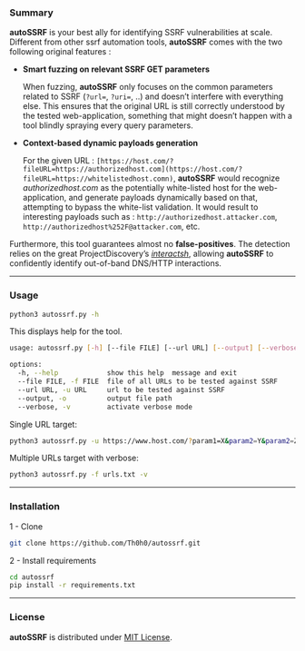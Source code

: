 ### Summary

**autoSSRF** is your best ally for identifying SSRF vulnerabilities at scale. Different from other ssrf automation tools, **autoSSRF** comes with the two following original features :

- **Smart fuzzing on relevant SSRF GET parameters**
    
    When fuzzing, **autoSSRF** only focuses on the common parameters related to SSRF (`?url=`, `?uri=`, ..) and doesn’t interfere with everything else. This ensures that the original URL is still correctly understood by the tested web-application, something that might doesn’t happen with a tool blindly spraying every query parameters.
    
- **Context-based dynamic payloads generation**
    
    For the given URL : `[https://host.com/?fileURL=https://authorizedhost.com](https://host.com/?fileURL=https://whitelistedhost.comn)`, **autoSSRF** would recognize *authorizedhost.com* as the potentially white-listed host for the web-application, and generate payloads dynamically based on that, attempting to bypass the white-list validation. 
    It would result to interesting payloads such as : `http://authorizedhost.attacker.com`, `http://authorizedhost%252F@attacker.com`, etc.
    

Furthermore, this tool guarantees almost no **false-positives**. The detection relies on the great ProjectDiscovery’s *[interactsh](https://github.com/projectdiscovery/interactsh)*, allowing **autoSSRF** to confidently identify out-of-band DNS/HTTP interactions.

---

### Usage

```bash
python3 autossrf.py -h
```

This displays help for the tool.

```bash
usage: autossrf.py [-h] [--file FILE] [--url URL] [--output] [--verbose]

options:
  -h, --help            show this help  message and exit
  --file FILE, -f FILE  file of all URLs to be tested against SSRF
  --url URL, -u URL     url to be tested against SSRF
  --output, -o          output file path
  --verbose, -v         activate verbose mode
```

Single URL target: 

```bash
python3 autossrf.py -u https://www.host.com/?param1=X&param2=Y&param2=Z
```

Multiple URLs target with verbose: 

```bash
python3 autossrf.py -f urls.txt -v
```

---

### Installation

1 - Clone 

```bash
git clone https://github.com/Th0h0/autossrf.git
```

2  - Install requirements

```bash
cd autossrf 
pip install -r requirements.txt
```

---

### License

**autoSSRF** is distributed under [MIT License](https://github.com/Th0h0/autossrf/blob/master/LICENSE.md).
